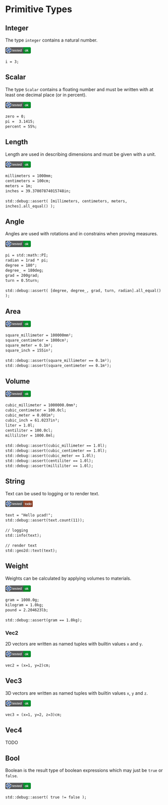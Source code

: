 # Primitive Types

## Integer

The type `integer` contains a natural number.

[![test](.test/types_primitive_integer.png)](.test/types_primitive_integer.log)

```µcad,types_primitive_integer
i = 3;
```

## Scalar

The type `Scalar` contains a floating number and must be written with at least one decimal place (or in percent).

[![test](.test/types_primitive_scalar.png)](.test/types_primitive_scalar.log)

```µcad,types_primitive_scalar
zero = 0;
pi =  3.1415;
percent = 55%;
```

## Length

Length are used in describing dimensions and must be given with a unit.

[![test](.test/types_primitive_length.png)](.test/types_primitive_length.log)

```µcad,types_primitive_length
millimeters = 1000mm;
centimeters = 100cm;
meters = 1m;
inches = 39.37007874015748in;

std::debug::assert( [millimeters, centimeters, meters, inches].all_equal() );
```

## Angle

Angles are used with rotations and in constrains when proving measures.

[![test](.test/types_primitive_angle.png)](.test/types_primitive_angle.log)

```µcad,types_primitive_angle
pi = std::math::PI;
radian = 1rad * pi;
degree = 180°;
degree_ = 180deg;
grad = 200grad;
turn = 0.5turn;

std::debug::assert( [degree, degree_, grad, turn, radian].all_equal() );
```

## Area

[![test](.test/types_primitive_area.png)](.test/types_primitive_area.log)

```µcad,types_primitive_area
square_millimeter = 100000mm²;
square_centimeter = 1000cm²;
square_meter = 0.1m²;
square_inch = 155in²;

std::debug::assert(square_millimeter == 0.1m²);
std::debug::assert(square_centimeter == 0.1m²);
```

## Volume

[![test](.test/types_primitive_volume.png)](.test/types_primitive_volume.log)

```µcad,types_primitive_volume
cubic_millimeter = 1000000.0mm³;
cubic_centimeter = 100.0cl;
cubic_meter = 0.001m³;
cubic_inch = 61.0237in³;
liter = 1.0l;
centiliter = 100.0cl;
milliliter = 1000.0ml;

std::debug::assert(cubic_millimeter == 1.0l);
std::debug::assert(cubic_centimeter == 1.0l);
std::debug::assert(cubic_meter == 1.0l);
std::debug::assert(centiliter == 1.0l);
std::debug::assert(milliliter == 1.0l);
```

## String

Text can be used to logging or to render text.

[![test](.test/types_primitive_string.png)](.test/types_primitive_string.log)

```µcad,types_primitive_string#todo
text = "Hello µcad!";
std::debug::assert(text.count(11));

// logging
std::info(text);

// render text
std::geo2d::text(text);
```

## Weight

Weights can be calculated by applying volumes to materials.

[![test](.test/types_primitive_weight.png)](.test/types_primitive_weight.log)

```µcad,types_primitive_weight
gram = 1000.0g;
kilogram = 1.0kg;
pound = 2.204623lb;

std::debug::assert(gram == 1.0kg);
```

### Vec2

2D vectors are written as named tuples with builtin values `x` and `y`.

[![test](.test/types_primitive_vec2.png)](.test/types_primitive_vec2.log)

```µcad,types_primitive_vec2
vec2 = (x=1, y=2)cm;
```

## Vec3

3D vectors are written as named tuples with builtin values `x`, `y` and `z`.

[![test](.test/types_primitive_vec3.png)](.test/types_primitive_vec3.log)

```µcad,types_primitive_vec3
vec3 = (x=1, y=2, z=3)cm;
```

## Vec4

TODO

## Bool

Boolean is the result type of boolean expressions which may just be `true` or `false`.

[![test](.test/types_primitive_bool.png)](.test/types_primitive_bool.log)

```µcad,types_primitive_bool
std::debug::assert( true != false );
```

